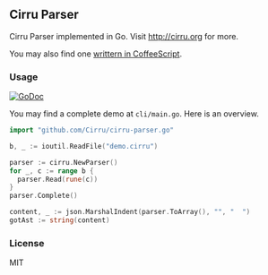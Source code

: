 
Cirru Parser
------

Cirru Parser implemented in Go. Visit http://cirru.org for more.

You may also find one [writtern in CoffeeScript][parser].

[parser]: https://github.com/Cirru/cirru-parser.coffee

### Usage

[![GoDoc](https://godoc.org/github.com/Cirru/cirru-parser.go?status.png)](https://godoc.org/github.com/Cirru/cirru-parser.go)

You may find a complete demo at `cli/main.go`. Here is an overview.

```go
import "github.com/Cirru/cirru-parser.go"

b, _ := ioutil.ReadFile("demo.cirru")

parser := cirru.NewParser()
for _, c := range b {
  parser.Read(rune(c))
}
parser.Complete()

content, _ := json.MarshalIndent(parser.ToArray(), "", "  ")
gotAst := string(content)
```

### License

MIT